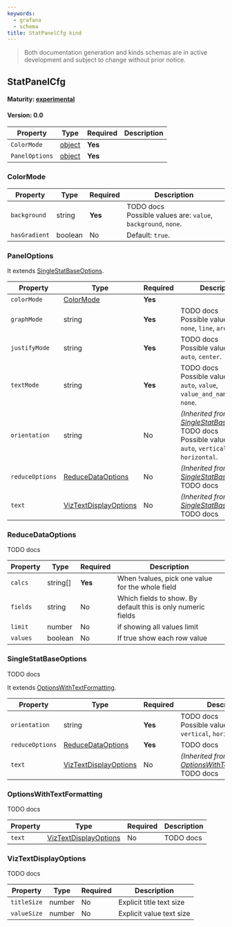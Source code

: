 ```yaml
---
keywords:
  - grafana
  - schema
title: StatPanelCfg kind
---
```

> Both documentation generation and kinds schemas are in active development and subject to change without prior notice.

## StatPanelCfg

#### Maturity: [experimental](../../../maturity/#experimental)
#### Version: 0.0



| Property       | Type                    | Required | Description |
|----------------|-------------------------|----------|-------------|
| `ColorMode`    | [object](#colormode)    | **Yes**  |             |
| `PanelOptions` | [object](#paneloptions) | **Yes**  |             |

### ColorMode

| Property      | Type    | Required | Description                                                       |
|---------------|---------|----------|-------------------------------------------------------------------|
| `background`  | string  | **Yes**  | TODO docs<br/>Possible values are: `value`, `background`, `none`. |
| `hasGradient` | boolean | No       | Default: `true`.                                                  |

### PanelOptions

It extends [SingleStatBaseOptions](#singlestatbaseoptions).

| Property        | Type                                            | Required | Description                                                                                                                                 |
|-----------------|-------------------------------------------------|----------|---------------------------------------------------------------------------------------------------------------------------------------------|
| `colorMode`     | [ColorMode](#colormode)                         | **Yes**  |                                                                                                                                             |
| `graphMode`     | string                                          | **Yes**  | TODO docs<br/>Possible values are: `none`, `line`, `area`.                                                                                  |
| `justifyMode`   | string                                          | **Yes**  | TODO docs<br/>Possible values are: `auto`, `center`.                                                                                        |
| `textMode`      | string                                          | **Yes**  | TODO docs<br/>Possible values are: `auto`, `value`, `value_and_name`, `name`, `none`.                                                       |
| `orientation`   | string                                          | No       | *(Inherited from [SingleStatBaseOptions](#singlestatbaseoptions))*<br/>TODO docs<br/>Possible values are: `auto`, `vertical`, `horizontal`. |
| `reduceOptions` | [ReduceDataOptions](#reducedataoptions)         | No       | *(Inherited from [SingleStatBaseOptions](#singlestatbaseoptions))*<br/>TODO docs                                                            |
| `text`          | [VizTextDisplayOptions](#viztextdisplayoptions) | No       | *(Inherited from [SingleStatBaseOptions](#singlestatbaseoptions))*<br/>TODO docs                                                            |

### ReduceDataOptions

TODO docs

| Property | Type     | Required | Description                                                   |
|----------|----------|----------|---------------------------------------------------------------|
| `calcs`  | string[] | **Yes**  | When !values, pick one value for the whole field              |
| `fields` | string   | No       | Which fields to show.  By default this is only numeric fields |
| `limit`  | number   | No       | if showing all values limit                                   |
| `values` | boolean  | No       | If true show each row value                                   |

### SingleStatBaseOptions

TODO docs

It extends [OptionsWithTextFormatting](#optionswithtextformatting).

| Property        | Type                                            | Required | Description                                                                              |
|-----------------|-------------------------------------------------|----------|------------------------------------------------------------------------------------------|
| `orientation`   | string                                          | **Yes**  | TODO docs<br/>Possible values are: `auto`, `vertical`, `horizontal`.                     |
| `reduceOptions` | [ReduceDataOptions](#reducedataoptions)         | **Yes**  | TODO docs                                                                                |
| `text`          | [VizTextDisplayOptions](#viztextdisplayoptions) | No       | *(Inherited from [OptionsWithTextFormatting](#optionswithtextformatting))*<br/>TODO docs |

### OptionsWithTextFormatting

TODO docs

| Property | Type                                            | Required | Description |
|----------|-------------------------------------------------|----------|-------------|
| `text`   | [VizTextDisplayOptions](#viztextdisplayoptions) | No       | TODO docs   |

### VizTextDisplayOptions

TODO docs

| Property    | Type   | Required | Description              |
|-------------|--------|----------|--------------------------|
| `titleSize` | number | No       | Explicit title text size |
| `valueSize` | number | No       | Explicit value text size |


